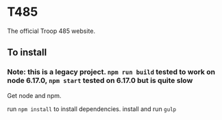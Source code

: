 # T485

The official Troop 485 website.
## To install

### Note: this is a legacy project. `npm run build` tested to work on node 6.17.0, `npm start` tested on 6.17.0 but is quite slow

Get node and npm.

run `npm install` to install dependencies.
install and run `gulp`
